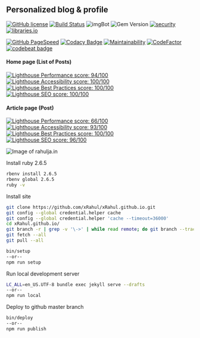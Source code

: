 ## Personalized blog & profile


[![GitHub license](https://img.shields.io/github/license/xRahul/xRahul.github.io.svg?style=flat-square)](https://github.com/xRahul/xRahul.github.io/blob/new-site/LICENSE)
[![Build Status](https://travis-ci.org/xRahul/xRahul.github.io.svg?branch=new-site)](https://travis-ci.org/xRahul/xRahul.github.io)
![imgBot](https://img.shields.io/badge/imgBot-optimized-brightgreen.svg)
![Gem Version](https://img.shields.io/gem/v/jekyll.svg)
[![security](https://hakiri.io/github/xRahul/xRahul.github.io/new-site.svg)](https://hakiri.io/github/xRahul/xRahul.github.io/new-site)
[![libraries.io](https://img.shields.io/librariesio/github/xRahul/xRahul.github.io.svg)](https://libraries.io/github/xRahul/xRahul.github.io)

[![GitHub PageSpeed](https://api.speedbadge.io/v1?url=https://rahulja.in&showStratLabel=true&strat=desktop)](https://developers.google.com/speed/pagespeed/insights/?url=https%3A%2F%2Frahulja.in%2F&tab=desktop)
[![Codacy Badge](https://api.codacy.com/project/badge/Grade/d251b6435fc844c887ea6c7e58f0c982)](https://www.codacy.com/app/xRahul/xRahul.github.io)
[![Maintainability](https://api.codeclimate.com/v1/badges/f6e013323629b1fc88c2/maintainability)](https://codeclimate.com/github/xRahul/xRahul.github.io/maintainability)
[![CodeFactor](https://www.codefactor.io/repository/github/xrahul/xrahul.github.io/badge)](https://www.codefactor.io/repository/github/xrahul/xrahul.github.io)
[![codebeat badge](https://codebeat.co/badges/eb3cbae9-7f2b-41f1-9b06-0c0966d9a636)](https://codebeat.co/projects/github-com-xrahul-xrahul-github-io-new-site)

#### Home page (List of Posts)
[![Lighthouse Performance score: 94/100](https://lighthouse-badge.appspot.com/?score=94&compact&category=Performance)](https://lighthouse-dot-webdotdevsite.appspot.com/lh/html?url=https://rahulja.in)
[![Lighthouse Accessibility score: 100/100](https://lighthouse-badge.appspot.com/?score=100&compact&category=Accessibility)](https://lighthouse-dot-webdotdevsite.appspot.com/lh/html?url=https://rahulja.in)
[![Lighthouse Best Practices score: 100/100](https://lighthouse-badge.appspot.com/?score=100&compact&category=Best+Practices)](https://lighthouse-dot-webdotdevsite.appspot.com/lh/html?url=https://rahulja.in)
[![Lighthouse SEO score: 100/100](https://lighthouse-badge.appspot.com/?score=100&compact&category=SEO)](https://lighthouse-dot-webdotdevsite.appspot.com/lh/html?url=https://rahulja.in)

#### Article page (Post)
[![Lighthouse Performance score: 66/100](https://lighthouse-badge.appspot.com/?score=66&compact&category=Performance)](https://lighthouse-dot-webdotdevsite.appspot.com/lh/html?url=https://rahulja.in/posts/getting-started-with-gradle-using-java-application)
[![Lighthouse Accessibility score: 93/100](https://lighthouse-badge.appspot.com/?score=93&compact&category=Accessibility)](https://lighthouse-dot-webdotdevsite.appspot.com/lh/html?url=https://rahulja.in/posts/getting-started-with-gradle-using-java-application)
[![Lighthouse Best Practices score: 100/100](https://lighthouse-badge.appspot.com/?score=100&compact&category=Best+Practices)](https://lighthouse-dot-webdotdevsite.appspot.com/lh/html?url=https://rahulja.in/posts/getting-started-with-gradle-using-java-application)
[![Lighthouse SEO score: 96/100](https://lighthouse-badge.appspot.com/?score=96&compact&category=SEO)](https://lighthouse-dot-webdotdevsite.appspot.com/lh/html?url=https://rahulja.in/posts/getting-started-with-gradle-using-java-application)

![Image of rahulja.in](https://github.com/xRahul/xRahul.github.io/raw/new-site/_assets/images/posts/configure-this-site-locally-for-development/og-image%402x.png "rahulja.in")

Install ruby 2.6.5

```bash
rbenv install 2.6.5
rbenv global 2.6.5
ruby -v
```

Install site

```bash
git clone https://github.com/xRahul/xRahul.github.io.git
git config --global credential.helper cache
git config --global credential.helper 'cache --timeout=36000'
cd xRahul.github.io/
git branch -r | grep -v '\->' | while read remote; do git branch --track "${remote#origin/}" "$remote"; done
git fetch --all
git pull --all

bin/setup
--or--
npm run setup
```

Run local development server

```bash
LC_ALL=en_US.UTF-8 bundle exec jekyll serve --drafts
--or--
npm run local
```

Deploy to github master branch

```bash
bin/deploy
--or--
npm run publish
```

